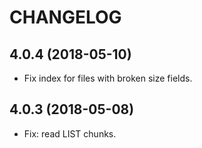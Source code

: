 # CHANGELOG

## 4.0.4 (2018-05-10)
- Fix index for files with broken size fields.

## 4.0.3 (2018-05-08)
- Fix: read LIST chunks.